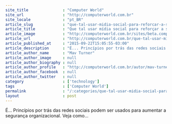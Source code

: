 ```yaml
---
site_title               : "Computer World"
site_url                 : "http://computerworld.com.br"
site_locale              : "pt_BR"
article_slug             : "que-tal-usar-midia-social-para-reforcar-a-seguranca-da-informacao"
article_title            : "Que tal usar mídia social para reforçar a segurança da informação?"
article_image            : "http://computerworld.com.br/sites/beta.computerworld.com.br/files/news_articles/like_curtir_facebook.jpg"
article_url              : "http://computerworld.com.br/que-tal-usar-midia-social-para-reforcar-seguranca-da-informacao"
article_published_at     : "2015-09-22T15:05:55-03:00"
article_description      : "É... Princípios por trás das redes sociais podem ser usados para aumentar a segurança organizacional. Veja como..."
article_author_name      : "Mav Turner"
article_author_image     : null
article_author_biography : null
article_author_profile   : "http://computerworld.com.br/autor/mav-turner"
article_author_facebook  : null
article_author_twitter   : null
category                 : ['technology']
tags                     : ['Computer World']
permalink                : "/:categories/que-tal-usar-midia-social-para-reforcar-a-seguranca-da-informacao/"
layout                   : post
---
```


É... Princípios por trás das redes sociais podem ser usados para aumentar a segurança organizacional. Veja como...
